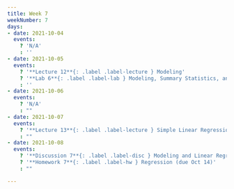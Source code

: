 ```yaml
---
title: Week 7
weekNumber: 7
days:
- date: 2021-10-04
  events:
    ? 'N/A'
    : ''
- date: 2021-10-05
  events:
    ? '**Lecture 12**{: .label .label-lecture } Modeling'
    ? '**Lab 6**{: .label .label-lab } Modeling, Summary Statistics, and Loss Functions (due Oct 5)'
    : ''
- date: 2021-10-06
  events:
    ? 'N/A'
    : ""
- date: 2021-10-07
  events:
    ? '**Lecture 13**{: .label .label-lecture } Simple Linear Regression'
    : ""
- date: 2021-10-08
  events:
    ? '**Discussion 7**{: .label .label-disc } Modeling and Linear Regression'
    ? '**Homework 7**{: .label .label-hw } Regression (due Oct 14)'
    : ""

---
```

